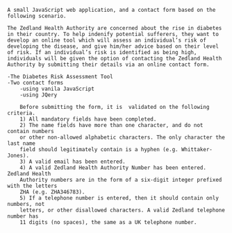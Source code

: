 	A small JavaScript web application, and a contact form based on the following scenario.

	The Zedland Health Authority are concerned about the rise in diabetes in their country. To help indenify potential sufferers, they want to develop an online tool which will assess an individual’s risk of developing the disease, and give him/her advice based on their level of risk. If an individual’s risk is identified as being high, individuals will be given the option of contacting the Zedland Health Authority by submitting their details via an online contact form.

	-The Diabetes Risk Assessment Tool
	-Two contact forms 
		-using vanila JavaScript
		-using JQery
		
		Before submitting the form, it is  validated on the following criteria.
		1) All mandatory fields have been completed.
		2) The name fields have more than one character, and do not contain numbers
		or other non-allowed alphabetic characters. The only character the last name
		field should legitimately contain is a hyphen (e.g. Whittaker-Jones).
		3) A valid email has been entered.
		4) A valid Zedland Health Authority Number has been entered. Zedland Health
		Authority numbers are in the form of a six-digit integer prefixed with the letters
		ZHA (e.g. ZHA346783).
		5) If a telephone number is entered, then it should contain only numbers, not
		letters, or other disallowed characters. A valid Zedland telephone number has
		11 digits (no spaces), the same as a UK telephone number.